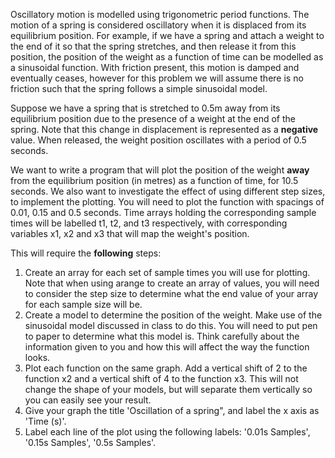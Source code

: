 Oscillatory motion is modelled using trigonometric period functions. The motion of a spring is considered oscillatory when it is displaced from its equilibrium position. For example, if we have a spring and attach a weight to the end of it so that the spring stretches, and then release it from this position, the position of the weight as a function of time can be modelled as a sinusoidal function. With friction present, this motion is damped and eventually ceases, however for this problem we will assume there is no friction such that the spring follows a simple sinusoidal model.

Suppose we have a spring that is stretched to 0.5m away from its equilibrium position due to the presence of a weight at the end of the spring. Note that this change in displacement is represented as a **negative** value. When released, the weight position oscillates with a period of 0.5 seconds. 

We want to write a program that will plot the position of the weight **away** from the equilibrium position (in metres) as a function of time, for 10.5 seconds. We also want to investigate the effect of using different step sizes, to implement the plotting. You will need to plot the function with spacings of 0.01, 0.15 and 0.5 seconds. Time arrays holding the corresponding sample times will be labelled t1, t2, and t3 respectively, with corresponding variables x1, x2 and x3 that will map the weight's position.

This will require the **following** steps:
1.	Create an array for each set of sample times you will use for plotting. Note that when using arange to create an array of values, you will need to consider the step size to determine what the end value of your array for each sample size will be.
2.	Create a model to determine the position of the weight. Make use of the sinusoidal model discussed in class to do this. You will need to put pen to paper to determine what this model is. Think carefully about the information given to you and how this will affect the way the function looks. 
3.	Plot each function on the same graph. Add a vertical shift of 2 to the function x2 and a vertical shift of 4 to the function x3. This will not change the shape of your models, but will separate them vertically so you can easily see your result. 
4. Give your graph the title 'Oscillation of a spring", and label the x axis as 'Time (s)'.
5. Label each line of the plot using the following labels: '0.01s Samples', '0.15s Samples', '0.5s Samples'. 

